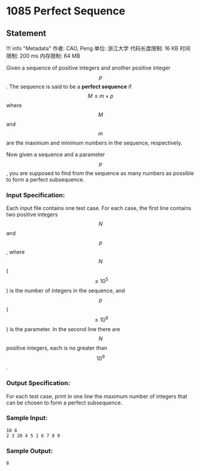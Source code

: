 
# 1085 Perfect Sequence

## Statement

!!! info "Metadata"
    作者: CAO, Peng
    单位: 浙江大学
    代码长度限制: 16 KB
    时间限制: 200 ms
    内存限制: 64 MB

Given a sequence of positive integers and another positive integer $$p$$.  The sequence is said to be a **perfect sequence** if $$M \le m \times p$$ where $$M$$ and $$m$$ are the maximum and minimum numbers in the sequence, respectively.

Now given a sequence and a parameter $$p$$, you are supposed to find from the sequence as many numbers as possible to form a perfect subsequence.

### Input Specification:

Each input file contains one test case.  For each case, the first line contains two positive integers $$N$$ and $$p$$, where $$N$$ ($$\le 10^5$$) is the number of integers in the sequence, and $$p$$ ($$\le 10^9$$) is the parameter.  In the second line there are $$N$$ positive integers, each is no greater than $$10^9$$.

### Output Specification:

For each test case, print in one line the maximum number of integers that can be chosen to form a perfect subsequence.

### Sample Input:
```plaintext
10 8
2 3 20 4 5 1 6 7 8 9
```

### Sample Output:
```plaintext
8
```


